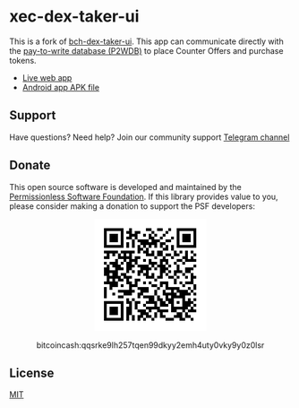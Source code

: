 # xec-dex-taker-ui
This is a fork of [bch-dex-taker-ui](https://github.com/Permissionless-Software-Foundation/bch-dex-taker-ui). This app can communicate directly with the [pay-to-write database (P2WDB)](https://p2wdb.com) to place Counter Offers and purchase tokens.

- [Live web app](https://permissionless-software-foundation.github.io/xec-dex-taker-ui/)
- [Android app APK file](./android/apk/xec-dex-taker.apk)

## Support

Have questions? Need help? Join our community support
[Telegram channel](https://t.me/bch_js_toolkit)

## Donate

This open source software is developed and maintained by the [Permissionless Software Foundation](https://psfoundation.cash). If this library provides value to you, please consider making a donation to support the PSF developers:

<div align="center">
<img src="./img/donation-qr.png" />
<p>bitcoincash:qqsrke9lh257tqen99dkyy2emh4uty0vky9y0z0lsr</p>
</div>

## License
[MIT](./LICENSE.md)
